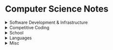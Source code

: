 # Computer Science Notes

<details>
    <summary>Software Development & Infrastructure</summary>

- [Coding Architecture](./topics/coding_architecture.md)
- [Web Development](./topics/web_dev.md)
- [System Design](./topics/system_design_v02.md)
- [Linux](./topics/linux.md)

</details>

<details>
    <summary>Competitive Coding</summary>

- [Data Structures & Algorithms](./topics/dsa.md)
- [Time & Space Complexity](./topics/time_space_complex.md)
- Math

</details>

<details>
    <summary>School</summary>

- [CSCI-UA.100 & CSCI-UA.101 (Intro CS)](./topics/cs100_101.md)
- [CSCI-UA.102 (Data Structures)](./topics/cs102.md)
- [CSCI-UA.202 (Operating Systems)](./topics/cs202.md)
- [CSCI-UA.479 (Data Management & Analysis)](./topics/cs479.md)
- [CSCI-UA.480-069 (Agile Software Development & DevOps)](./topics/cs480_069.md)
- [CSCI-UA.480-051 (Parallel Computing)](./topics/cs480_051.md)

</details>

<details>
    <summary>Languages</summary>

- [Python](./topics/python.md)
- [Java](./topics/java.md)
- [JavaScript Nuances](./topics/js_nuances.md)
- [HTML Tags & Elements](./topics/html_tags.md)

</details>

<details>
    <summary>Misc</summary>

- [Elitebook 840 G7 Experience](./topics/elitebook_840_g7.md)
- [Computer Setup](./topics/computer_setup.md)

</details>